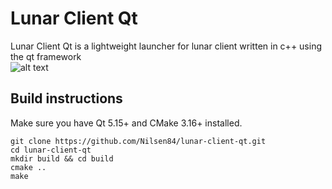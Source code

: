 # Lunar Client Qt
Lunar Client Qt is a lightweight launcher for lunar client written in c++ using the qt framework  
![alt text](https://i.imgur.com/7j3YGQ5.png)

## Build instructions
Make sure you have Qt 5.15+ and CMake 3.16+ installed. 
```
git clone https://github.com/Nilsen84/lunar-client-qt.git
cd lunar-client-qt
mkdir build && cd build
cmake ..
make
```

